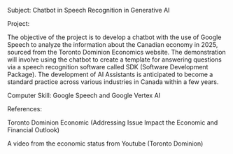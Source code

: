 Subject: Chatbot in Speech Recognition in Generative AI

Project:

The objective of the project is to develop a chatbot with the use of Google Speech to analyze the information about the Canadian economy in 2025, sourced from the Toronto Dominion Economics website. The demonstration will involve using the chatbot to create a template for answering questions via a speech recognition software called SDK (Software Development Package). The development of AI Assistants is anticipated to become a standard practice across various industries in Canada within a few years.

Computer Skill: Google Speech and Google Vertex AI

References:

Toronto Dominion Economic (Addressing Issue Impact the Economic and Financial Outlook)

A video from the economic status from Youtube (Toronto Dominion)
